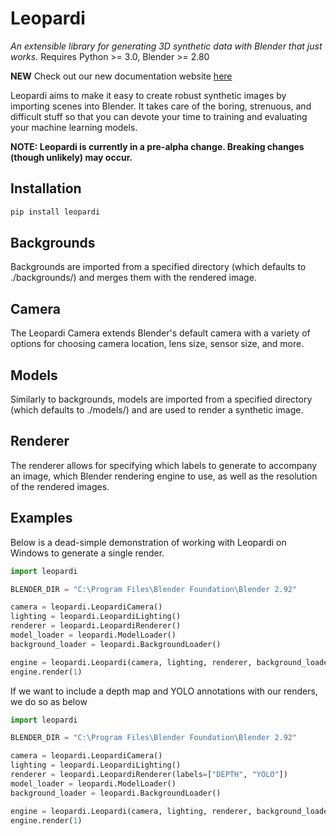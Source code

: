 # Leopardi 
*An extensible library for generating 3D synthetic data with Blender that just works.*
Requires Python >= 3.0, Blender >= 2.80

**NEW** Check out our new documentation website [here](https://johnsutor.github.io/leopardi/)

Leopardi aims to make it easy to create robust synthetic images by importing scenes into Blender. It takes care of the boring, strenuous, and difficult stuff so that you can devote your time to training and evaluating your machine learning models.

**NOTE: Leopardi is currently in a pre-alpha change. Breaking changes (though unlikely) may occur.**

## Installation 

```python
pip install leopardi 
```
## Backgrounds 
Backgrounds are imported from a specified directory (which defaults to ./backgrounds/) and merges them with the rendered image.

## Camera 
The Leopardi Camera extends Blender's default camera with a variety of options for choosing camera location, lens size, sensor size, and more.

## Models 
Similarly to backgrounds, models are imported from a specified directory (which defaults to ./models/) and are used to render a synthetic image.

## Renderer
The renderer allows for specifying which labels to generate to accompany an image, which Blender rendering engine to use, as well as the resolution of the rendered images. 

## Examples
Below is a dead-simple demonstration of working with Leopardi on Windows to generate a single render.

```python
import leopardi

BLENDER_DIR = "C:\Program Files\Blender Foundation\Blender 2.92"

camera = leopardi.LeopardiCamera()
lighting = leopardi.LeopardiLighting()
renderer = leopardi.LeopardiRenderer()
model_loader = leopardi.ModelLoader()
background_loader = leopardi.BackgroundLoader()

engine = leopardi.Leopardi(camera, lighting, renderer, background_loader, model_loader)
engine.render(1)
```

If we want to include a depth map and YOLO annotations with our renders, we do so as below

```python
import leopardi

BLENDER_DIR = "C:\Program Files\Blender Foundation\Blender 2.92"

camera = leopardi.LeopardiCamera()
lighting = leopardi.LeopardiLighting()
renderer = leopardi.LeopardiRenderer(labels=["DEPTH", "YOLO"])
model_loader = leopardi.ModelLoader()
background_loader = leopardi.BackgroundLoader()

engine = leopardi.Leopardi(camera, lighting, renderer, background_loader, model_loader)
engine.render(1)
```
